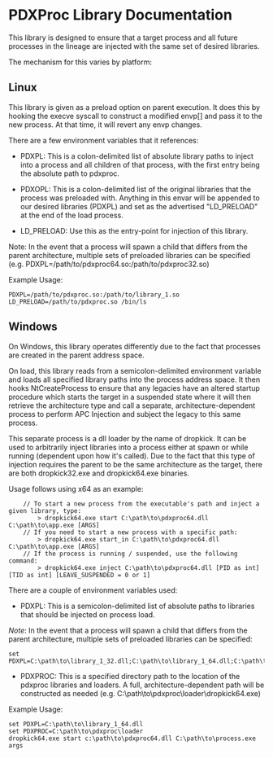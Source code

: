 # PDXProc Library Documentation

This library is designed to ensure that a target process and all future processes in the lineage are injected with the same set of desired libraries.

The mechanism for this varies by platform:

Linux
-----
This library is given as a preload option on parent execution. It does this by hooking the execve syscall
to construct a modified envp[] and pass it to the new process. At that time, it will revert any envp changes.

There are a few environment variables that it references:
- PDXPL: This is a colon-delimited list of absolute library paths to inject into a process and all children of that process, with the first entry being the absolute path to pdxproc.

- PDXOPL: This is a colon-delimited list of the original libraries that the process was preloaded with. Anything in this envar will be appended to our desired libraries (PDXPL) and set as the advertised "LD_PRELOAD" at the end of the load process.

- LD_PRELOAD: Use this as the entry-point for injection of this library.

Note: In the event that a process will spawn a child that differs from the parent architecture, multiple 
sets of preloaded libraries can be specified (e.g. PDXPL=/path/to/pdxproc64.so:/path/to/pdxproc32.so)

Example Usage: 
```
PDXPL=/path/to/pdxproc.so:/path/to/library_1.so LD_PRELOAD=/path/to/pdxproc.so /bin/ls
```

Windows
-------
On Windows, this library operates differently due to the fact that processes are created in the parent address space.

On load, this library reads from a semicolon-delimited environment variable and loads all specified library paths into the process address space. It then hooks NtCreateProcess to ensure that any legacies have an altered startup procedure which starts the target in a suspended state where it will then retrieve the architecture type and call a separate, architecture-dependent process to perform APC Injection and subject the legacy to this same process.

This separate process is a dll loader by the name of dropkick. It can be used to arbitrarily inject libraries into a process either at spawn or while running (dependent upon how it's called). Due to the fact that this type of injection requires the parent to be the same architecture as the target, there are both dropkick32.exe and dropkick64.exe binaries. 

Usage follows using x64 as an example:
```
    // To start a new process from the executable's path and inject a given library, type:
        > dropkick64.exe start C:\path\to\pdxproc64.dll C:\path\to\app.exe [ARGS]
    // If you need to start a new process with a specific path:
        > dropkick64.exe start_in C:\path\to\pdxproc64.dll C:\path\to\app.exe [ARGS]
    // If the process is running / suspended, use the following command:	
	    > dropkick64.exe inject C:\path\to\pdxproc64.dll [PID as int] [TID as int] [LEAVE_SUSPENDED = 0 or 1]
```

There are a couple of environment variables used:
- PDXPL: This is a semicolon-delimited list of absolute paths to libraries that should be injected on process load.
  
*Note*: In the event that a process will spawn a child that differs from the parent architecture, multiple 
sets of preloaded libraries can be specified:
```
set PDXPL=C:\path\to\library_1_32.dll;C:\path\to\library_1_64.dll;C:\path\to\library_2_64.dll
```

- PDXPROC: This is a specified directory path to the location of the pdxproc libraries and loaders. A full, architecture-dependent path will be constructed as needed (e.g. C:\path\to\pdxproc\loader\dropkick64.exe)

Example Usage: 
```
set PDXPL=C:\path\to\library_1_64.dll
set PDXPROC=C:\path\to\pdxproc\loader
dropkick64.exe start c:\path\to\pdxproc64.dll C:\path\to\process.exe args
```






